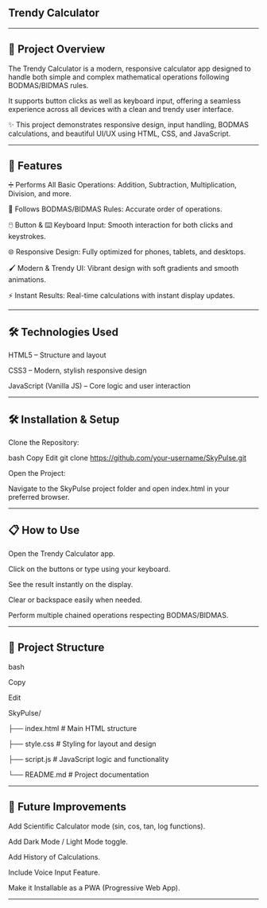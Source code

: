## Trendy Calculator

---

## 📖 Project Overview

The Trendy Calculator is a modern, responsive calculator app designed to handle both simple and complex mathematical operations following BODMAS/BIDMAS rules.

It supports button clicks as well as keyboard input, offering a seamless experience across all devices with a clean and trendy user interface.

✨ This project demonstrates responsive design, input handling, BODMAS calculations, and beautiful UI/UX using HTML, CSS, and JavaScript.

---

## 🎯 Features

➗ Performs All Basic Operations: Addition, Subtraction, Multiplication, Division, and more.

📐 Follows BODMAS/BIDMAS Rules: Accurate order of operations.

🖱️ Button & ⌨️ Keyboard Input: Smooth interaction for both clicks and keystrokes.

🌐 Responsive Design: Fully optimized for phones, tablets, and desktops.

🖌️ Modern & Trendy UI: Vibrant design with soft gradients and smooth animations.

⚡ Instant Results: Real-time calculations with instant display updates.

---

## 🛠️ Technologies Used

HTML5 – Structure and layout

CSS3 – Modern, stylish responsive design

JavaScript (Vanilla JS) – Core logic and user interaction

---

## 🛠️ Installation & Setup

Clone the Repository:

bash
Copy
Edit
git clone https://github.com/your-username/SkyPulse.git

Open the Project:

Navigate to the SkyPulse project folder and open index.html in your preferred browser.

---

## 📋 How to Use

Open the Trendy Calculator app.

Click on the buttons or type using your keyboard.

See the result instantly on the display.

Clear or backspace easily when needed.

Perform multiple chained operations respecting BODMAS/BIDMAS.

---

## 📂 Project Structure

bash

Copy

Edit

SkyPulse/

├── index.html        # Main HTML structure

├── style.css         # Styling for layout and design

├── script.js         # JavaScript logic and functionality

└── README.md         # Project documentation

---

## 🚀 Future Improvements

Add Scientific Calculator mode (sin, cos, tan, log functions).

Add Dark Mode / Light Mode toggle.

Add History of Calculations.

Include Voice Input Feature.

Make it Installable as a PWA (Progressive Web App).

---
